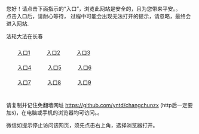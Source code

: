 您好！请点击下面指示的“入口”，浏览此网站是安全的，且为您带来平安。。 <br/>
点击入口后，请耐心等待， 过程中可能会出现无法打开的提示，请忽略，最终会进入网站. </br>

法轮大法在长春<br/>
<div style="padding:10px"><a style="margin:20px" target="_blank" href="https://d1wvi750jt799o.cloudfront.net/2Qpsp?hevhvuz" id="ccLink1" rel="nofollow">入口1</a> <a target="_blank" style="margin:20px" href="https://d2eanzzne6r1i1.cloudfront.net/2Qpsp?gylkxfmg" id="ccLink2" rel="nofollow">入口2</a> <a style="margin:20px" target="_blank" href="https://d2xee7wht34c39.cloudfront.net/2Qpsp?pnkjrwg" id="ccLink3" rel="nofollow">入口3</a></div>

<div style="padding:10px" ><a style="margin:20px" target="_blank" href="https://d1wvi750jt799o.cloudfront.net/2Qpsp?hevhvuz" id="ccLink4" rel="nofollow">入口4</a> <a style="margin:20px" href="https://d2eanzzne6r1i1.cloudfront.net/2Qpsp?gylkxfmg" target="_blank" id="ccLink5" rel="nofollow">入口5</a> <a style="margin:20px" href="https://d2xee7wht34c39.cloudfront.net/2Qpsp?pnkjrwg" target="_blank" id="ccLink6" rel="nofollow">入口6</a></div>

<div style="padding:10px"><a style="margin:20px" target="_blank" href="https://d1wvi750jt799o.cloudfront.net/2Qpsp?hevhvuz" id="ccLink7" rel="nofollow">入口7</a> <a style="margin:20px" href="https://d2eanzzne6r1i1.cloudfront.net/2Qpsp?gylkxfmg" target="_blank" id="ccLink8" rel="nofollow">入口8</a> <a style="margin:20px" target="_blank" href="https://d2xee7wht34c39.cloudfront.net/2Qpsp?pnkjrwg" id="ccLink9" rel="nofollow">入口9</a></div>

<br/>



请复制并记住免翻墙网址 https://github.com/yntd/changchunzx (http后一定要加s)，在电脑或手机的浏览器均可访问。。<br/>

微信如提示停止访问该网页，须先点击右上角，选择浏览器打开。
